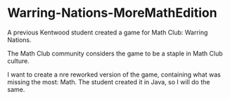 # Warring-Nations-MoreMathEdition

A previous Kentwood student created a game for Math Club: Warring Nations.

The Math Club community considers the game to be a staple in Math Club culture. 

I want to create a nre reworked version of the game, containing what was missing the most: Math. The student created it in Java, so I will do the same.
